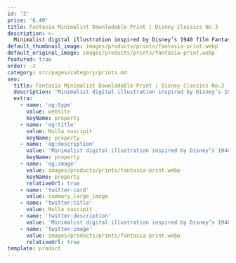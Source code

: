 ```yaml
---
id: '2'
price: '6.49'
title: Fantasia Minimalist Downladable Print | Disney Classics No.3
description: >-
  Minimalist digital illustration inspired by Disney’s 1940 film Fantasia. Please note this is a digital download only, you will not receive a physical print. The artwork was drawn to be printed at A5 or A4 size.
default_thumbnail_image: images/products/prints/fantasia-print.webp
default_original_image: images/products/prints/fantasia-print.webp
featured: true
order: -2
category: src/pages/category/prints.md
seo:
  title: Fantasia Minimalist Downladable Print | Disney Classics No.3
  description: 'Minimalist digital illustration inspired by Disney’s 1940 film Fantasia. Please note this is a digital download only, you will not receive a physical print. The artwork was drawn to be printed at A5 or A4 size.'
  extra:
    - name: 'og:type'
      value: website
      keyName: property
    - name: 'og:title'
      value: Nulla suscipit
      keyName: property
    - name: 'og:description'
      value: 'Minimalist digital illustration inspired by Disney’s 1940 film Fantasia. Please note this is a digital download only, you will not receive a physical print. The artwork was drawn to be printed at A5 or A4 size.'
      keyName: property
    - name: 'og:image'
      value: images/products/prints/fantasia-print.webp
      keyName: property
      relativeUrl: true
    - name: 'twitter:card'
      value: summary_large_image
    - name: 'twitter:title'
      value: Nulla suscipit
    - name: 'twitter:description'
      value: 'Minimalist digital illustration inspired by Disney’s 1940 film Fantasia. Please note this is a digital download only, you will not receive a physical print. The artwork was drawn to be printed at A5 or A4 size.'
    - name: 'twitter:image'
      value: images/products/prints/fantasia-print.webp
      relativeUrl: true
template: product
---
```

